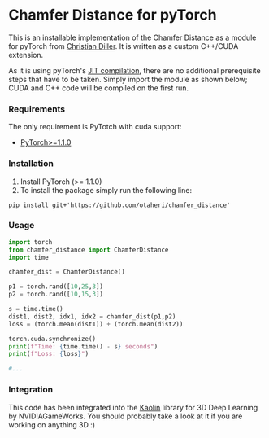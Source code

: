 # Chamfer Distance for pyTorch

This is an installable implementation of the Chamfer Distance as a module for pyTorch from [Christian Diller](https://github.com/chrdiller). It is written as a custom C++/CUDA extension.

As it is using pyTorch's [JIT compilation](https://pytorch.org/tutorials/advanced/cpp_extension.html), there are no additional prerequisite steps that have to be taken. Simply import the module as shown below; CUDA and C++ code will be compiled on the first run.


### Requirements
The only requirement is PyTotch with cuda support:
  * [PyTorch>=1.1.0](https://pytorch.org/get-started/locally/) 
  
### Installation
1. Install PyTorch (>= 1.1.0)
2. To install the package simply run the following line:
```
pip install git+'https://github.com/otaheri/chamfer_distance'

```

### Usage
```python
import torch
from chamfer_distance import ChamferDistance
import time

chamfer_dist = ChamferDistance()

p1 = torch.rand([10,25,3])
p2 = torch.rand([10,15,3])

s = time.time()
dist1, dist2, idx1, idx2 = chamfer_dist(p1,p2)
loss = (torch.mean(dist1)) + (torch.mean(dist2))

torch.cuda.synchronize()
print(f"Time: {time.time() - s} seconds")
print(f"Loss: {loss}")

#...
```

### Integration
This code has been integrated into the [Kaolin](https://github.com/NVIDIAGameWorks/kaolin) library for 3D Deep Learning by NVIDIAGameWorks. You should probably take a look at it if you are working on anything 3D :)
